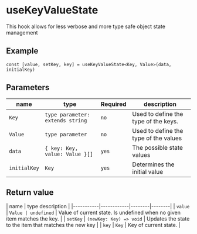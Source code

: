 # useKeyValueState

This hook allows for less verbose and more type safe object state management 

## Example

 `const [value, setKey, key] = useKeyValueState<Key, Value>(data, initialKey)`

## Parameters

  | name | type | Required | description |
  |-----------|------------|--------|--------|
  | `Key` | `type parameter: extends string` | `no` | Used to define the type of the keys.  | 
  | `Value` | `type parameter` | `no` | Used to define the type of the values  | 
  | `data` | `{ key: Key, value: Value }[]` | `yes` | The possible state values |
  | `initialKey` | `Key` | `yes` | Determines the initial value |

## Return value
  | name | type  description |
  |-----------|------------|--------|--------|
  | `value` | `Value | undefined` | Value of current state. Is undefined when no given item matches the key.  | 
  | `setKey` | `(newKey: Key) => void` | Updates the state to the item that matches the new key  | 
  | `key` | `Key` | Key of current state.  | 